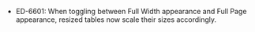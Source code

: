 - ED-6601: When toggling between Full Width appearance and Full Page appearance, resized tables now scale their sizes accordingly.